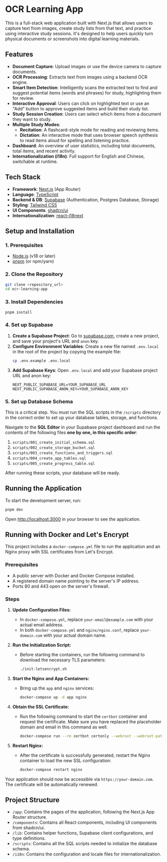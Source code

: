 # OCR Learning App

This is a full-stack web application built with Next.js that allows users to capture text from images, create study lists from that text, and practice using interactive study sessions. It's designed to help users quickly turn physical documents or screenshots into digital learning materials.

## Features

- **Document Capture**: Upload images or use the device camera to capture documents.
- **OCR Processing**: Extracts text from images using a backend OCR engine.
- **Smart Item Detection**: Intelligently scans the extracted text to find and suggest potential items (words and phrases) for study, highlighting them for review.
- **Interactive Approval**: Users can click on highlighted text or use an "Add" button to approve suggested items and build their study list.
- **Study Session Creation**: Users can select which items from a document they want to study.
- **Multiple Study Modes**:
  - **Recitation**: A flashcard-style mode for reading and reviewing items.
  - **Dictation**: An interactive mode that uses browser speech synthesis to read items aloud for spelling and listening practice.
- **Dashboard**: An overview of user statistics, including total documents, total items, and recent activity.
- **Internationalization (i18n)**: Full support for English and Chinese, switchable at runtime.

## Tech Stack

- **Framework**: [Next.js](https://nextjs.org/) (App Router)
- **Language**: [TypeScript](https://www.typescriptlang.org/)
- **Backend & DB**: [Supabase](https://supabase.com/) (Authentication, Postgres Database, Storage)
- **Styling**: [Tailwind CSS](https://tailwindcss.com/)
- **UI Components**: [shadcn/ui](https://ui.shadcn.com/)
- **Internationalization**: [react-i18next](https://react.i18next.com/)

## Setup and Installation

### 1. Prerequisites

- [Node.js](https://nodejs.org/en) (v18 or later)
- [pnpm](https://pnpm.io/) (or npm/yarn)

### 2. Clone the Repository

```bash
git clone <repository_url>
cd ocr-learning-app
```

### 3. Install Dependencies

```bash
pnpm install
```

### 4. Set up Supabase

1.  **Create a Supabase Project**: Go to [supabase.com](https://supabase.com), create a new project, and save your project's URL and `anon` key.
2.  **Configure Environment Variables**: Create a new file named `.env.local` in the root of the project by copying the example file:
    ```bash
    cp .env.example .env.local
    ```
3.  **Add Supabase Keys**: Open `.env.local` and add your Supabase project URL and anon key:
    ```
    NEXT_PUBLIC_SUPABASE_URL=YOUR_SUPABASE_URL
    NEXT_PUBLIC_SUPABASE_ANON_KEY=YOUR_SUPABASE_ANON_KEY
    ```

### 5. Set up Database Schema

This is a critical step. You must run the SQL scripts in the `/scripts` directory in the correct order to set up your database tables, storage, and functions.

Navigate to the **SQL Editor** in your Supabase project dashboard and run the contents of the following files **one by one, in this specific order**:

1.  `scripts/001_create_initial_schema.sql`
2.  `scripts/002_create_storage_bucket.sql`
3.  `scripts/003_create_functions_and_triggers.sql`
4.  `scripts/004_create_app_tables.sql`
5.  `scripts/005_create_progress_table.sql`

After running these scripts, your database will be ready.

## Running the Application

To start the development server, run:

```bash
pnpm dev
```

Open [http://localhost:3000](http://localhost:3000) in your browser to see the application.

## Running with Docker and Let's Encrypt

This project includes a `docker-compose.yml` file to run the application and an Nginx proxy with SSL certificates from Let's Encrypt.

### Prerequisites

- A public server with Docker and Docker Compose installed.
- A registered domain name pointing to the server's IP address.
- Ports 80 and 443 open on the server's firewall.

### Steps

1.  **Update Configuration Files:**
    *   In `docker-compose.yml`, replace `your-email@example.com` with your actual email address.
    *   In both `docker-compose.yml` and `nginx/nginx.conf`, replace `your-domain.com` with your actual domain name.

2.  **Run the Initialization Script:**
    *   Before starting the containers, run the following command to download the necessary TLS parameters:
        ```bash
        ./init-letsencrypt.sh
        ```

3.  **Start the Nginx and App Containers:**
    *   Bring up the `app` and `nginx` services:
        ```bash
        docker-compose up -d app nginx
        ```

4.  **Obtain the SSL Certificate:**
    *   Run the following command to start the `certbot` container and request the certificate. Make sure you have replaced the placeholder domain and email in this command as well.
        ```bash
        docker-compose run --rm certbot certonly --webroot --webroot-path=/var/www/certbot --email your-email@example.com --agree-tos --no-eff-email -d your-domain.com
        ```

5.  **Restart Nginx:**
    *   After the certificate is successfully generated, restart the Nginx container to load the new SSL configuration:
        ```bash
        docker-compose restart nginx
        ```

Your application should now be accessible via `https://your-domain.com`. The certificate will be automatically renewed.

## Project Structure

- `/app`: Contains the pages of the application, following the Next.js App Router structure.
- `/components`: Contains all React components, including UI components from shadcn/ui.
- `/lib`: Contains helper functions, Supabase client configurations, and type definitions.
- `/scripts`: Contains all the SQL scripts needed to initialize the database schema.
- `/i18n`: Contains the configuration and locale files for internationalization.